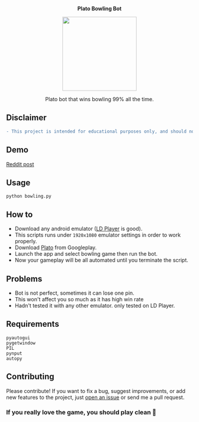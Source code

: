 **<p align="center">Plato Bowling Bot</p>**

<p align="center">
  <img width="200" height="200" src="https://github.com/elmoiv/platobowlingbot/blob/master/icon.png">
</p>
<p align="center">
Plato bot that wins bowling 99% all the time.
</p>

## Disclaimer
```diff
- This project is intended for educational purposes only, and should not be substituted for unfair play -
```
## Demo
[Reddit post](https://www.reddit.com/r/Python/comments/haxoep/made_a_bot_that_wins_most_bowling_games_in_plato/)

## Usage
```batch
python bowling.py
```

## How to
  - Download any android emulator ([LD Player](https://encdn.ldmnq.com/download/en/LDPlayer_ens_3020_ld.exe) is good).
  - This scripts runs under `1920x1080` emulator settings in order to work properly.
  - Download [Plato](https://play.google.com/store/apps/details?id=com.plato.android&hl=en) from Googleplay.
  - Launch the app and select bowling game then run the bot.
  - Now your gameplay will be all automated until you terminate the script.
  
## Problems
  - Bot is not perfect, sometimes it can lose one pin.
  - This won't affect you so much as it has high win rate
  - Hadn't tested it with any other emulator. only tested on LD Player.

## Requirements
  ```
pyautogui
pygetwindow
PIL
pynput
autopy
  ```

## Contributing
Please contribute! If you want to fix a bug, suggest improvements, or add new features to the project, just [open an issue](https://github.com/elmoiv/platobowlingbot/issues) or send me a pull request.

### If you really love the game, you should play clean 🙂
